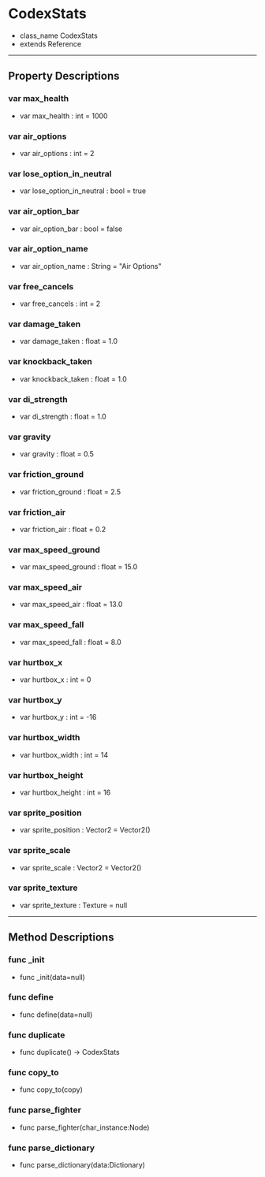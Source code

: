 # CodexStats
- class_name CodexStats
- extends Reference





---
## Property Descriptions

### var max_health
- var max_health : int = 1000

[](https://hustledocs.trimaydev.com/docs/missing-description.md ':include')



### var air_options
- var air_options : int = 2

[](https://hustledocs.trimaydev.com/docs/missing-description.md ':include')



### var lose_option_in_neutral
- var lose_option_in_neutral : bool = true

[](https://hustledocs.trimaydev.com/docs/missing-description.md ':include')



### var air_option_bar
- var air_option_bar : bool = false

[](https://hustledocs.trimaydev.com/docs/missing-description.md ':include')



### var air_option_name
- var air_option_name : String = "Air Options"

[](https://hustledocs.trimaydev.com/docs/missing-description.md ':include')



### var free_cancels
- var free_cancels : int = 2

[](https://hustledocs.trimaydev.com/docs/missing-description.md ':include')



### var damage_taken
- var damage_taken : float = 1.0

[](https://hustledocs.trimaydev.com/docs/missing-description.md ':include')



### var knockback_taken
- var knockback_taken : float = 1.0

[](https://hustledocs.trimaydev.com/docs/missing-description.md ':include')



### var di_strength
- var di_strength : float = 1.0

[](https://hustledocs.trimaydev.com/docs/missing-description.md ':include')



### var gravity
- var gravity : float = 0.5

[](https://hustledocs.trimaydev.com/docs/missing-description.md ':include')



### var friction_ground
- var friction_ground : float = 2.5

[](https://hustledocs.trimaydev.com/docs/missing-description.md ':include')



### var friction_air
- var friction_air : float = 0.2

[](https://hustledocs.trimaydev.com/docs/missing-description.md ':include')



### var max_speed_ground
- var max_speed_ground : float = 15.0

[](https://hustledocs.trimaydev.com/docs/missing-description.md ':include')



### var max_speed_air
- var max_speed_air : float = 13.0

[](https://hustledocs.trimaydev.com/docs/missing-description.md ':include')



### var max_speed_fall
- var max_speed_fall : float = 8.0

[](https://hustledocs.trimaydev.com/docs/missing-description.md ':include')



### var hurtbox_x
- var hurtbox_x : int = 0

[](https://hustledocs.trimaydev.com/docs/missing-description.md ':include')



### var hurtbox_y
- var hurtbox_y : int = -16

[](https://hustledocs.trimaydev.com/docs/missing-description.md ':include')



### var hurtbox_width
- var hurtbox_width : int = 14

[](https://hustledocs.trimaydev.com/docs/missing-description.md ':include')



### var hurtbox_height
- var hurtbox_height : int = 16

[](https://hustledocs.trimaydev.com/docs/missing-description.md ':include')



### var sprite_position
- var sprite_position : Vector2 = Vector2()

[](https://hustledocs.trimaydev.com/docs/missing-description.md ':include')



### var sprite_scale
- var sprite_scale : Vector2 = Vector2()

[](https://hustledocs.trimaydev.com/docs/missing-description.md ':include')



### var sprite_texture
- var sprite_texture : Texture = null

[](https://hustledocs.trimaydev.com/docs/missing-description.md ':include')




---
## Method Descriptions

### func _init
- func _init(data=null)

[](https://hustledocs.trimaydev.com/docs/missing-description.md ':include')



### func define
- func define(data=null)

[](https://hustledocs.trimaydev.com/docs/missing-description.md ':include')



### func duplicate
- func duplicate() -> CodexStats

[](https://hustledocs.trimaydev.com/docs/missing-description.md ':include')



### func copy_to
- func copy_to(copy)

[](https://hustledocs.trimaydev.com/docs/missing-description.md ':include')



### func parse_fighter
- func parse_fighter(char_instance:Node)

[](https://hustledocs.trimaydev.com/docs/missing-description.md ':include')



### func parse_dictionary
- func parse_dictionary(data:Dictionary)

[](https://hustledocs.trimaydev.com/docs/missing-description.md ':include')




